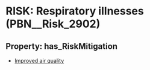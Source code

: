 # RISK: __Respiratory illnesses__ (PBN__Risk_2902)

## Property: has_RiskMitigation

* [Improved air quality](PBN__Mitigation_1070)

